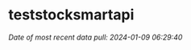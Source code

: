 
<!-- README.md is generated from README.Rmd. Please edit that file -->

# teststocksmartapi

*Date of most recent data pull: 2024-01-09 06:29:40*
